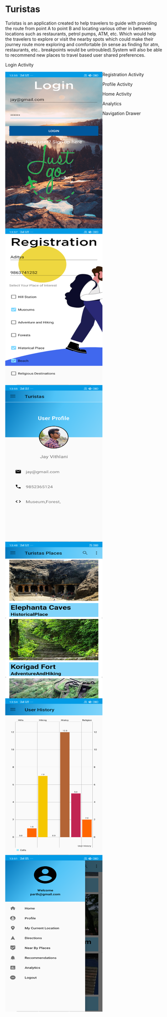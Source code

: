 # Turistas
Turistas is an application created to help travelers to guide with providing the route from point A to point B and locating various other in between locations such as restaurants, 
petrol pumps, ATM, etc. Which would help the travelers to explore or visit the nearby spots which could make their journey route more exploring and comfortable 
(in sense as finding for atm, restaurants, etc.. breakpoints would be untroubled).System will also be able to recommend new places to travel based user shared preferences. 

Login Activity

<a href="url"><img src="https://github.com/rohit05gupta/Turistas/blob/master/images/a1.png" align="left" height="500" width="310" ></a>

Registration Activity

<a href="url"><img src="https://github.com/rohit05gupta/Turistas/blob/master/images/a2.png" align="left" height="500" width="310" ></a>

Profile Activity

<a href="url"><img src="https://github.com/rohit05gupta/Turistas/blob/master/images/a3.png" align="left" height="500" width="310" ></a>

Home Activity

<a href="url"><img src="https://github.com/rohit05gupta/Turistas/blob/master/images/a4.png" align="left" height="500" width="310" ></a>

Analytics

<a href="url"><img src="https://github.com/rohit05gupta/Turistas/blob/master/images/a5.png" align="left" height="500" width="310" ></a>

Navigation Drawer

<a href="url"><img src="https://github.com/rohit05gupta/Turistas/blob/master/images/a8.png" align="left" height="500" width="310" ></a>
